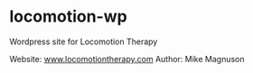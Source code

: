 # locomotion-wp
Wordpress site for Locomotion Therapy

Website: www.locomotiontherapy.com
Author: Mike Magnuson
